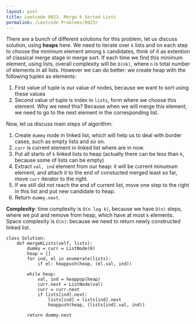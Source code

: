 ```yaml
---
layout: post
title: Leetcode 0023. Merge k Sorted Lists
permalink: /Leetcode Problems/0023/
---
```


There are a bunch of different solutions for this problem, let us discuss solution, using **heaps** here. We need to iterate over `k` lists and on each step to choose the minimum element among `k` candidates, think of it as extention of classical merge stage in merge sort. If each time we find this minimum element, using lists, overall complexity will be `O(nk)`, where `n` is total number of elements in all lists. However we can do better: we create heap with the following tuples as elements:
1. First value of tuple is our value of nodes, because we want to sort using these values
2. Second value of tuple is index in `lists`, form where we choose this element. Why we need this? Because when we will merge this element, we need to go to the next element in the corresponding list.

Now, let us discuss main steps of algorithm:
1. Create `dummy` node in linked list, which will help us to deal with border cases, such as empty lists and so on.
2. `curr` is current element in linked list where are in now.
3. Put all starts of `k` linked lists to heap (actually there can be less than `k`, because some of lists can be empty)
4. Extract `val, ind` element from our heap: it will be current minumum element, and attach it to the end of constucted merged least so far, move `curr` iterator to the right.
5. If we still did not reach the end of current list, move one step to the right in this list and put new candidate to heap.
6. Return `dummy.next`.

**Complexity**: time complexity is `O(n log k)`, because we have `O(n)` steps, where we put and remove from heap, which have at most `k` elements. Space complexity is `O(n)`: because we need to return newly constructed linked list.

```
class Solution:
    def mergeKLists(self, lists):
        dummy = curr = ListNode(0)
        heap = []
        for ind, el in enumerate(lists):
            if el: heappush(heap, (el.val, ind))
                
        while heap:
            val, ind = heappop(heap)
            curr.next = ListNode(val)
            curr = curr.next
            if lists[ind].next:
                lists[ind] = lists[ind].next
                heappush(heap, (lists[ind].val, ind))
                
        return dummy.next
```